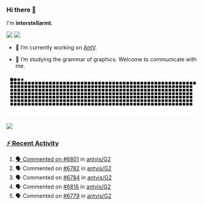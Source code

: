 ### Hi there 👋

I'm **interstellarmt**.

[![](https://img.shields.io/endpoint?url=https://awards.antv.vision/interstellarmt-g2-contributor.json)](https://github.com/antvis/g2)
[![](https://img.shields.io/endpoint?url=https://awards.antv.vision/interstellarmt-gpt-vis-contributor.json)](https://github.com/antvis/gpt-vis)

- 🔭 I’m currently working on [AntV](https://github.com/antvis).

- 📖 I’m studying the grammar of graphics. Welcome to communicate with me.

![](https://raw.githubusercontent.com/interstellarmt/interstellarmt/refs/heads/output/github-contribution-grid-snake.svg)
<div>
  <a href="https://github.com/interstellarmt">
  <img height="180em" src="https://github-readme-stats-eight-theta.vercel.app/api?username=interstellarmt&show_icons=true&include_all_commits=true&count_private=true&theme=tokyonight"/>
</div>
    
### :zap: Recent Activity

<!--START_SECTION:activity-->
1. 🗣 Commented on [#6801](https://github.com/antvis/G2/issues/6801#issuecomment-2834900736) in [antvis/G2](https://github.com/antvis/G2)
2. 🗣 Commented on [#6782](https://github.com/antvis/G2/issues/6782#issuecomment-2834621746) in [antvis/G2](https://github.com/antvis/G2)
3. 🗣 Commented on [#6784](https://github.com/antvis/G2/issues/6784#issuecomment-2834618980) in [antvis/G2](https://github.com/antvis/G2)
4. 🗣 Commented on [#6816](https://github.com/antvis/G2/issues/6816#issuecomment-2834608563) in [antvis/G2](https://github.com/antvis/G2)
5. 🗣 Commented on [#6779](https://github.com/antvis/G2/pull/6779#issuecomment-2834521528) in [antvis/G2](https://github.com/antvis/G2)
<!--END_SECTION:activity-->

